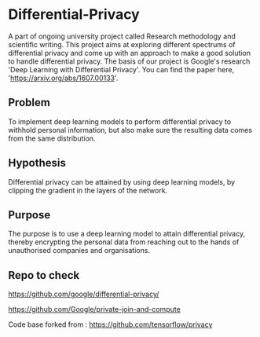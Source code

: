 # Differential-Privacy
A part of ongoing university project called Research methodology and scientific writing. This project aims at exploring different spectrums of differential privacy and come up with an approach to make a good solution to handle differential privacy. The basis of our project is Google's research 'Deep Learning with Differential Privacy'. You can find the paper here, 'https://arxiv.org/abs/1607.00133'.

## Problem
To implement deep learning models to perform differential privacy to withhold personal information, but also make sure the resulting data comes from the same distribution.

## Hypothesis
Differential privacy can be attained by using deep learning models, by clipping the gradient in the layers of the network.
## Purpose
The purpose is to use a deep learning model to attain differential privacy, thereby encrypting the personal data from reaching out to the hands of unauthorised companies and organisations.

## Repo to check
https://github.com/google/differential-privacy/

https://github.com/Google/private-join-and-compute

Code base forked from : https://github.com/tensorflow/privacy
